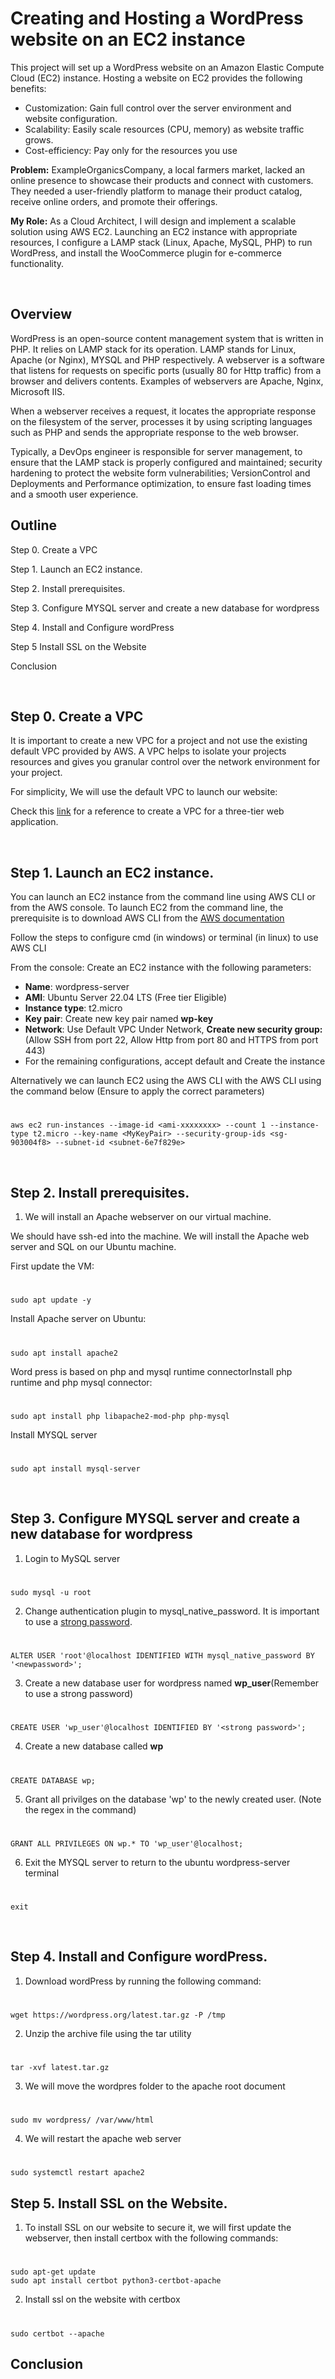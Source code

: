 # Creating and Hosting a WordPress website on an EC2 instance

This project will set up a WordPress website on an Amazon Elastic Compute Cloud (EC2) instance. Hosting a website on EC2 provides the following benefits:

* Customization: Gain full control over the server environment and website configuration.
* Scalability: Easily scale resources (CPU, memory) as website traffic grows.
* Cost-efficiency: Pay only for the resources you use

**Problem:** ExampleOrganicsCompany, a local farmers market, lacked an online presence to showcase their products and connect with customers. They needed a user-friendly platform to manage their product catalog, receive online orders, and promote their offerings.

**My Role:** As a Cloud Architect, I will design and implement a scalable solution using AWS EC2. Launching an EC2 instance with appropriate resources, I configure a LAMP stack (Linux, Apache, MySQL, PHP) to run WordPress, and install the WooCommerce plugin for e-commerce functionality.

&nbsp;

## Overview
WordPress is an open-source content management system that is written in PHP. It relies on LAMP stack for its operation. LAMP stands for Linux, Apache (or Nginx), MYSQL and PHP respectively. 
A webserver is a software that listens for requests on specific ports (usually 80 for Http traffic) from a browser and delivers contents. Examples of webservers are Apache, Nginx, Microsoft IIS.

When a webserver receives  a request, it locates the appropriate response on the filesystem of the server, processes it by using scripting languages such as PHP and sends the appropriate response to the web browser.

Typically, a DevOps engineer is responsible for server management, to ensure that the LAMP stack is properly configured and maintained; security hardening to protect the website form vulnerabilities; VersionControl and Deployments and Performance optimization, to ensure fast loading times and a smooth user experience.

## Outline
Step 0. Create a VPC

Step 1. Launch an EC2 instance.

Step 2. Install prerequisites.

Step 3. Configure MYSQL server and create a new database for wordpress

Step 4. Install and Configure wordPress

Step 5 Install SSL on the Website

Conclusion

&nbsp;

## Step 0. Create a VPC

It is important to create a new VPC for a project and not use the  existing default VPC provided by AWS. A VPC helps to isolate your projects resources and gives you granular control over the network environment for your project. 

For simplicity, We will use the default VPC to launch our website:

Check this [link](https://laraadeboye.hashnode.dev/how-to-configure-and-deploy-amazon-vpc-for-a-3-tier-web-app) for a reference to create a VPC for a three-tier web application.


&nbsp;

## Step 1. Launch an EC2 instance. 
You can launch an EC2 instance from the command line using AWS CLI or from the AWS console. To launch EC2 from the command line, the prerequisite is to download AWS CLI from the [AWS documentation](https://docs.aws.amazon.com/cli/latest/userguide/getting-started-version.html)

Follow the steps to configure cmd (in windows) or terminal (in linux) to use AWS CLI

From the console: Create an EC2 instance with the following parameters:
* **Name**: wordpress-server
* **AMI**: Ubuntu Server 22.04 LTS (Free tier Eligible)
* **Instance type**: t2.micro
* **Key pair**: Create new key pair named **wp-key**
* **Network**: Use Default VPC
Under Network, **Create new security group:** (Allow SSH from port 22, Allow Http from port 80 and HTTPS from port 443)
* For the remaining configurations, accept default and Create the instance



Alternatively we can launch EC2 using the AWS CLI with the AWS CLI using the command below (Ensure to apply the correct parameters)

#
    aws ec2 run-instances --image-id <ami-xxxxxxxx> --count 1 --instance-type t2.micro --key-name <MyKeyPair> --security-group-ids <sg-903004f8> --subnet-id <subnet-6e7f829e>

&nbsp;

## Step 2. Install prerequisites. 

1. We will install an Apache webserver on our virtual machine.

We should have ssh-ed into the machine. We will install the Apache web server and SQL on our Ubuntu machine.

First update the VM:
#
    sudo apt update -y

Install Apache server on Ubuntu:
#
    sudo apt install apache2

Word press is based on php and mysql runtime connectorInstall php runtime and php mysql connector:
#
    sudo apt install php libapache2-mod-php php-mysql

Install MYSQL server
#
    sudo apt install mysql-server

&nbsp;

##  Step 3. Configure MYSQL server and create a new database for wordpress

1. Login to MySQL server
#
    sudo mysql -u root

2. Change authentication plugin to mysql_native_password. It is important to use a [strong password](https://support.microsoft.com/en-us/windows/create-and-use-strong-passwords-c5cebb49-8c53-4f5e-2bc4-fe357ca048eb#:~:text=At%20least%2012%20characters%20long,different%20from%20your%20previous%20passwords.). 

#
    ALTER USER 'root'@localhost IDENTIFIED WITH mysql_native_password BY '<newpassword>';

3. Create a new database user for wordpress  named **wp_user**(Remember to use a strong password)
#
    CREATE USER 'wp_user'@localhost IDENTIFIED BY '<strong password>'; 

4. Create a new database called **wp**
#
    CREATE DATABASE wp;

5.  Grant all privilges on the database 'wp' to the newly created user. (Note the regex in the command)
#
    GRANT ALL PRIVILEGES ON wp.* TO 'wp_user'@localhost;

6. Exit the MYSQL server to return to the ubuntu wordpress-server terminal
#
    exit

&nbsp;

##   Step 4. Install and Configure wordPress.

1. Download wordPress by running the following command:
#
    wget https://wordpress.org/latest.tar.gz -P /tmp

2. Unzip the archive file using the tar utility
#
    tar -xvf latest.tar.gz
3. We will move the wordpres folder to the apache root document
#
    sudo mv wordpress/ /var/www/html
4. We will restart the apache web server 
#
    sudo systemctl restart apache2
    

## Step 5. Install SSL on the Website.
1. To install SSL on our website to secure it, we will first update the webserver, then install certbox with the following commands:
#
    sudo apt-get update
    sudo apt install certbot python3-certbot-apache

2. Install ssl on the website with certbox
#
    sudo certbot --apache
## Conclusion